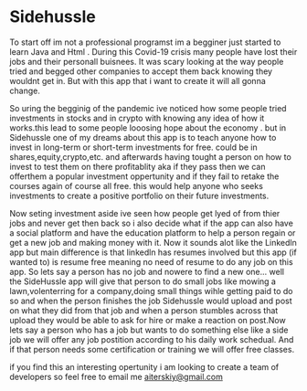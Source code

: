 # Sidehussle
To start off im not a professional programst im a begginer just started to learn Java and Html . During this Covid-19 crisis many people have lost their jobs and their personall buisnees. It was scary looking at the way people tried and begged other companies to accept them back knowing they wouldnt get in. But with this app that i want to create it will all gonna change.

So uring the begginig of the pandemic ive noticed how some people tried investments in stocks and in crypto with knowing any idea of how it works.this lead to some people looosing hope about the economy . but in Sidehussle one of my dreams about this app is to teach anyone how to invest in long-term or short-term investments for free. could be in shares,equity,crypto,etc. and afterwards having tought a person on how to invest to test them on there profitablity aka if they pass then we can offerthem a popular investment oppertunity and if they fail to retake the courses again of course all free. this would help anyone who seeks investments to create a positive portfolio on their future investments.

Now seting investment aside ive seen how people get lyed of from thier jobs and never get then back so i also decide what if the app can also have a social platform and have the education platform to help a person regain or get a new job and making money with it. Now it sounds alot like the Linkedln app but main difference is that linkedln has resumes involved but this app (if wanted to) is resume free meaning no need of resume to do any job on this app. So lets say a person has no job and nowere to find a new one... well the SideHussle app will give that person to do small jobs like mowing a lawn,volenterring for a company,doing small things wihle getting paid to do so and when the person finishes the job Sidehussle would upload and post on what they did from that job and when a person stumbles across that upload they would be able to ask for hire or make a reaction on post.Now lets say a person who has a job but wants to do something else like a side job we will offer any job postition according to his daily work schedual. And if that person needs some certification or training we will offer free classes.

if you find this an interesting opertunity i am looking to create a team of developers so feel free to email me aiterskiy@gmail.com
